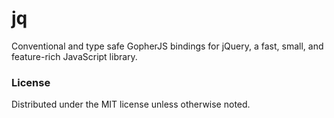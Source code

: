 # jq
Conventional and type safe GopherJS bindings for jQuery, a fast, small, and feature-rich
JavaScript library.

### License
Distributed under the MIT license unless otherwise noted.
